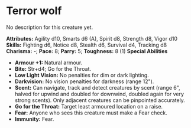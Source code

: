 # Terror wolf

No description for this creature yet.

**Attributes:** Agility d10, Smarts d6 (A), Spirit d8, Strength d8,
Vigor d10
**Skills:** Fighting d6, Notice d8, Stealth d6, Survival d4, Tracking
d8
**Charisma:** -; **Pace:** 8; **Parry:** 5; **Toughness:** 8 (1)
**Special Abilities**

- **Armour +1:** Natural armour.
- **Bite:** Str+d4; Go for the Throat.
- **Low Light Vision:** No penalties for dim or dark lighting.
- **Darkvision:** No vision penalties for darkness (range 12").
- **Scent:** Can navigate, track and detect creatures by scent (range
6", halved for upwind and doubled for downwind, doubled again for very
strong scents). Only adjacent creatures can be pinpointed accurately.
- **Go for the Throat:** Target least armoured location on a raise.
- **Fear:** Anyone who sees this creature must make a Fear check.
- **Immunity:** Fear.
